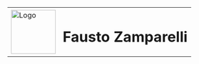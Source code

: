 <table>
  <tr>
    <td><img src="https://github.com/faustozamparelli/faustozamparelli/assets/105665123/06f288bd-e1cc-4fcc-a0d4-1e56348e6690" alt="Logo" width="100" height="100"></td>
    <td><h1 style="font-size 2em">Fausto Zamparelli</h1></td>
  </tr>
</table>
